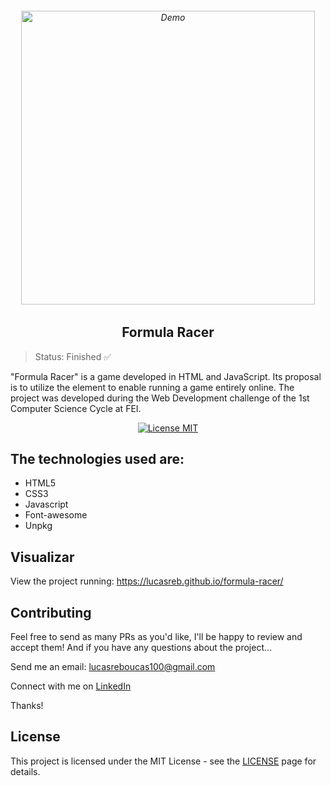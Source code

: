 <h6 align="center">
    <img src="https://user-images.githubusercontent.com/54152996/175781610-9820e2ab-ab62-49f2-8a90-15fe58fd0bee.png" alt="Demo" widht="550" height="470"/>
</h6>

<h2 align="center">
    Formula Racer
</h2>

> Status: Finished ✅

<p>"Formula Racer" is a game developed in HTML and JavaScript. Its proposal is to utilize the <canvas> element to enable running a game entirely online. The project was developed during the Web Development challenge of the 1st Computer Science Cycle at FEI.
</p>

<p align="center">
  <a href="https://opensource.org/licenses/MIT">
    <img src="https://img.shields.io/badge/License-MIT-blue.svg" alt="License MIT">
  </a>
</p>

## The technologies used are:

* HTML5
* CSS3
* Javascript
* Font-awesome
* Unpkg

## Visualizar

View the project running: https://lucasreb.github.io/formula-racer/

## Contributing

Feel free to send as many PRs as you'd like, I'll be happy to review and accept them! And if you have any questions about the project...

Send me an email: lucasreboucas100@gmail.com

Connect with me on [LinkedIn](https://www.linkedin.com/in/lucas-reboucas-silva/)

Thanks!

## License

This project is licensed under the MIT License - see the [LICENSE](https://opensource.org/licenses/MIT) page for details.
